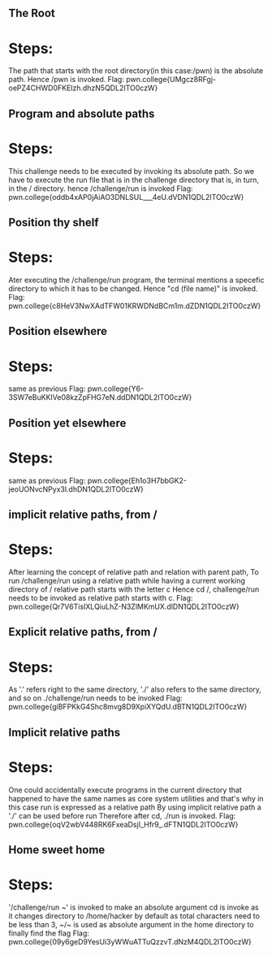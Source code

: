 ## **The Root**
# Steps: 
The path that starts with the root directory(in this case:/pwn) is the absolute path. Hence /pwn is invoked.
Flag: pwn.college{UMgcz8RFgj-oePZ4CHWD0FKElzh.dhzN5QDL2ITO0czW}
## **Program and absolute paths**
# Steps: 
This challenge needs to be executed by invoking its absolute path.
So we have to execute the run file that is in the challenge directory that is, in turn, in the / directory.
hence /challenge/run is invoked
Flag: pwn.college{oddb4xAP0jAiAO3DNLSUL___4eU.dVDN1QDL2ITO0czW}
## **Position thy shelf**
# Steps: 
Ater executing the /challenge/run program, the terminal mentions a specefic directory to which it has to be changed. Hence "cd (file name)" is invoked.
Flag: pwn.college{c8HeV3NwXAdTFW01KRWDNdBCm1m.dZDN1QDL2ITO0czW}
## **Position elsewhere**
# Steps:
same as previous
Flag: pwn.college{Y6-3SW7eBuKKIVe08kzZpFHG7eN.ddDN1QDL2ITO0czW}
## **Position yet elsewhere**
# Steps:
same as previous
Flag: pwn.college{Eh1o3H7bbGK2-jeoUONvcNPyx3l.dhDN1QDL2ITO0czW}
## **implicit relative paths, from /**
# Steps: 
After learning the concept of relative path and relation with parent path,
To run /challenge/run using a relative path while having a current working directory of /
relative path starts with the letter c
Hence cd /, challenge/run needs to be invoked as relative path starts with c.
Flag: pwn.college{Qr7V6TisIXLQiuLhZ-N3ZlMKmUX.dlDN1QDL2ITO0czW}
## **Explicit relative paths, from /**
# Steps: 
As '.' refers right to the same directory,
'./' also refers to the same directory, and so on
./challenge/run needs to be invoked
Flag: pwn.college{giBFPKkG4Shc8mvg8D9XpiXYQdU.dBTN1QDL2ITO0czW}
## **Implicit relative paths**
# Steps: 
One could accidentally execute programs in the current directory that happened to have the same names as core system utilities and that's why in this case run is expressed as a relative path
By using implicit relative path a './' can be used before run
Therefore after cd, ./run is invoked.
Flag: pwn.college{oqV2wbV448RK6FxeaDsjI_Hfr9_.dFTN1QDL2ITO0czW}
## **Home sweet home**
# Steps: 
'/challenge/run ~' is invoked to make an absolute argument
cd is invoke as it changes directory to /home/hacker by default
as total characters need to be less than 3, ~/~ is used as absolute argument in the home directory to finally find the flag
Flag: pwn.college{09y6geD9YesUi3yWWuATTuQzzvT.dNzM4QDL2ITO0czW}
